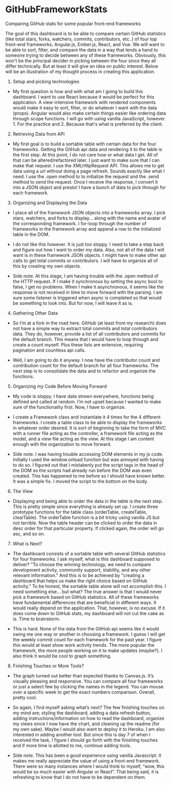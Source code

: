 # GitHubFrameworkStats
Comparing GitHub stats for some popular front-end frameworks

The goal of this dashboard is to be able to compare certain GitHub statistics (like total stars, forks, watchers, commits, contributors, etc..) of four top front-end frameworks; Angular.js, Ember.js, React, and Vue. We will want to be able to sort, filter, and compare the data in a way that lends a hand to someone trying to decide between any of these frameworks. Obviously, this won't be the principal decider in picking between the four since they all differ technically. But at least it will give an idea on public interest. Below will be an illustration of my thought process in creating this application.

1. Setup and picking technologies

- My first question is how and with what am I going to build this dashboard. I want to use React because it would be perfect for this application. A view-intensive framework with rendered components would make it easy to sort, filter, or do whatever I want with the data (props). Angular would also make certain things easier like ordering data through scope functions. I will go with using vanilla JavaScript, however. 1. For the practice and 2. Because that's what is preferred by the client.

2. Retrieving Data from API

- My first goal is to build a sortable table with certain data for the four frameworks. Getting the GitHub api data and rendering it to the table is the first step. At this point, I do not care how or what data I get. All of that can be altered/refactored later. I just want to make sure that I can make that request. I use the XMLHttpRequest API. This allows me to get data using a url without doing a page refresh. Sounds exactly like what I need. I use the .open method to to initialize the request and the .send method to send the request. Once I receive the response, I convert it into a JSON object and presto! I have a bunch of data to pick through for each framework.

3. Organizing and Displaying the Data

- I place all of the framework JSON objects into a frameworks array. I pick stars, watchers, and forks to display... along with the name and avatar of the corresponding framework. I for-loop through the number of frameworks in the framework array and append a row to the initialized table in the DOM.

- I do not like this however. It is  just too sloppy. I need to take a step back and figure out how I want to order my data. Also, not all of the data I will want is in these framework JSON objects. I might have to make other api calls to get total commits or contributors. I will have to organize all of this by creating my own objects.

- Side note. At this stage, I am having trouble with the .open method of the HTTP request. If I make it synchronous by setting the async bool to false, I get no problems. When I make it asynchronous, it seems like the response is not received in time to move forward with the parsing. I am sure some listener is triggered when async is completed so that would be something to look into. But for now, I will leave it as is.

4. Gathering Other Data

- So I’m at a fork in the road here. GitHub (at least from my research) does not have a simple way to extract total commits and total contributors data. They do, however, provide a list of all contributors and commits for the default branch. This means that I would have to loop through and create a count myself. Plus these lists are extensive, requiring pagination and countless api calls.

- Well, I am going to do it anyway. I now have the contributor count and contribution count for the default branch for all four frameworks. The next step is to consolidate the data and to refactor and organize the functions.

5. Organizing my Code Before Moving Forward

- My code is sloppy. I have data strewn everywhere, functions being defined and called at random. I’m not upset because I wanted to make sure of the functionality first. Now, I have to organize.

- I create a Framework class and instantiate it 4 times for the 4 different frameworks. I create a table class to be able to display the frameworks in whatever order desired. It is sort of beginning to take the form of MVC with a runner file acting as the controller, a framework file acting as the model, and a view file acting as the view. At this stage I am content enough with the organization to move forward.

- Side note. I was having trouble accessing DOM elements in my js code. Initially I used the window.onload function but was annoyed with having to do so. I figured out that I mistakenly put the script tags in the head of the DOM so the scripts had already run before the DOM was even created. This has happened to me before so I should have known better. It was a simple fix. I moved the script to the bottom on the body.

6. The View

- Displaying and being able to order the data in the table is the next step. This is pretty simple since everything is already set up. I create three prototype functions for the table class (orderTable, createTable, clearTable). The orderTable function is a bit tricky using vanilla JS but not terrible. Now the table header can be clicked to order the data in desc order for that particular property. If clicked again, the order will go asc, and so on.

7. What is Next?

- The dashboard consists of a sortable table with several GitHub statistics for four frameworks. I ask myself, what is this dashboard supposed to deliver? "To choose the winning technology, we need to compare development activity, community support, stability, and any other relevant information." And this is to be achieved by "creating a dashboard that helps us make the right choice based on GitHub activity." To be honest, the sortable table alone will not accomplish this. I need something else... but what? The true answer is that I would never pick a framework based on GitHub statistics. All of these frameworks have fundamental differences that are beneficial in different ways. It would really depend on the application. That, however, is no excuse. If it does come down to GitHub stats, my dashboard will not cut the cake as is. Time to brainstorm.

- This is hard. None of the data from the GitHub api seems like it would swing me one way or another in choosing a framework. I guess I will get the weekly commit count for each framework for the past year. I figure this would at least show work activity trends. The more popular the framework, the more people working on it to make updates (maybe?). I also think it would be cool to graph something.

8. Finishing Touches or More Tools?

- The graph turned out better than expected thanks to Canvas.js. It’s visually pleasing and responsive. You can compare all four frameworks or just a select few by clicking the names in the legend. You can mouse over a specific week to get the exact numbers comparison. Overall, pretty cool.

- So again, I find myself asking what’s next? The few finishing touches on my mind are; styling the dashboard, adding a data refresh button, adding instructions/information on how to read the dashboard, organize my views since I now have the chart, and cleaning up the readme (for my own sake). Maybe I would also want to deploy it to Heroku. I am also interested in adding another tool. But since this is day 7 of when I received the task, I figure I should go forth with the finishing touches and if more time is allotted to me, continue adding tools.

- Side note. This has been a good experience using vanilla Javascript. It makes me really appreciate the value of using a front-end framework. There were so many instances where I would think to myself, “wow, this would be so much easier with Angular or React”. That being said, it is refreshing to know that I do not have to be dependent on them.


